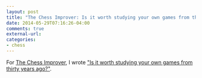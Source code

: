 ```yaml
---
layout: post
title: "The Chess Improver: Is it worth studying your own games from thirty years ago?"
date: 2014-05-29T07:16:26-04:00
comments: true
external-url: 
categories: 
- chess
---
```

For [The Chess Improver](http://chessimprover.com/), I wrote ["Is it worth studying your own games from thirty years ago?"](http://chessimprover.com/is-it-worth-studying-your-own-games-from-thirty-years-ago/).

